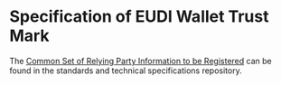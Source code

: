 # Specification of EUDI Wallet Trust Mark

The [Common Set of Relying Party Information to be Registered](https://github.com/eu-digital-identity-wallet/eudi-doc-standards-and-technical-specifications-private/blob/feature/ts-9-first-draft/docs/technical-specifications/ts6-common-set-of-rp-information-to-be-registered.md) can be found in the standards and technical specifications repository.

